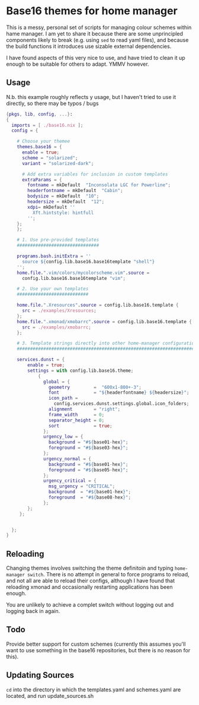 # Base16 themes for home manager

This is a messy, personal set of scripts for managing colour schemes within
hame manager. I am yet to share it because there are some unprincipled
components likely to break (e.g. using `sed` to read yaml files), and because
the build functions it introduces use sizable external dependencies.

I have found aspects of this very nice to use, and have tried to clean it up
enough to be suitable for others to adapt. YMMV however.

## Usage

N.b. this example roughly reflects y usage, but I haven't tried to use it
directly, so there may be typos / bugs

```nix
{pkgs, lib, config, ...}:
{
  imports = [ ./base16.nix ];
  config = {

    # Choose your themee
    themes.base16 = {
      enable = true;
      scheme = "solarized";
      variant = "solarized-dark";

      # Add extra variables for inclusion in custom templates
      extraParams = {
        fontname = mkDefault  "Inconsolata LGC for Powerline";
        headerfontname = mkDefault  "Cabin";
        bodysize = mkDefault  "10";
        headersize = mkDefault  "12";
        xdpi= mkDefault ''
          Xft.hintstyle: hintfull
        '';
    };
    };

    # 1. Use pre-provided templates
    ###############################

    programs.bash.initExtra = ''
      source ${config.lib.base16.base16template "shell"}
    '';
    home.file.".vim/colors/mycolorscheme.vim".source =
      config.lib.base16.base16template "vim";

    # 2. Use your own templates
    ###########################

    home.file.".Xresources".source = config.lib.base16.template {
      src = ./examples/Xresources;
    };
    home.file.".xmonad/xmobarrc".source = config.lib.base16.template {
      src = ./examples/xmobarrc;
    };

    # 3. Template strings directly into other home-manager configuration
    ####################################################################

    services.dunst = {
        enable = true;
        settings = with config.lib.base16.theme;
            {
              global = {
                geometry         =  "600x1-800+-3";
                font             = "${headerfontname} ${headersize}";
                icon_path =
                  config.services.dunst.settings.global.icon_folders;
                alignment        = "right";
                frame_width      = 0;
                separator_height = 0;
                sort             = true;
              };
              urgency_low = {
                background = "#${base01-hex}";
                foreground = "#${base03-hex}";
              };
              urgency_normal = {
                background = "#${base01-hex}";
                foreground = "#${base05-hex}";
              };
              urgency_critical = {
                msg_urgency = "CRITICAL";
                background  = "#${base01-hex}";
                foreground  = "#${base08-hex}";
              };
        };
     };


  };
}
```

## Reloading

Changing themes involves switching the theme definitoin and typing
`home-manager switch`. There is no attempt in general to force programs to
reload, and not all are able to reload their configs, although I have found
that reloading xmonad and occasionally restarting applications has been
enough.

You are unlikely to achieve a complet switch without logging out and logging back
in again.

## Todo

Provide better support for custom schemes (currently this assumes you'll
want to use something in the base16 repositories, but there is no reason
for this).

## Updating Sources

`cd` into the directory in which the templates.yaml and schemes.yaml are
located, and run update_sources.sh
